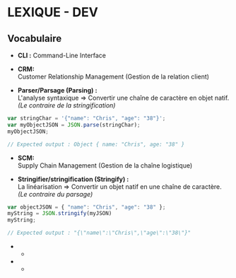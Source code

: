 # LEXIQUE - DEV

 ## Vocabulaire
 - **CLI :**
 Command-Line Interface

- **CRM:**  
Customer Relationship Management (Gestion de la relation client)
 
 - **Parser/Parsage (Parsing) :**  
 L'analyse syntaxique => Convertir une chaîne de caractère en objet natif.  
*(Le contraire de la stringification)*
```javascript
var stringChar = '{"name": "Chris", "age": "38"}';
var myObjectJSON = JSON.parse(stringChar);
myObjectJSON;

// Expected output : Object { name: "Chris", age: "38" }
```

- **SCM:**  
Supply Chain Management (Gestion de la chaîne logistique)

 - **Stringifier/stringification (Stringify) :**  
 La linéarisation => Convertir un objet natif en une chaîne de caractère.  
 *(Le contraire du parsage)*
```javascript
var objectJSON = { "name": "Chris", "age": "38" };
myString = JSON.stringify(myJSON)
myString;

// Expected output : "{\"name\":\"Chris\",\"age\":\"38\"}"
```

 - *
 - *

